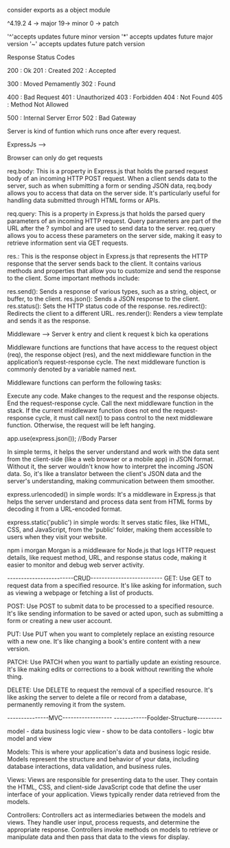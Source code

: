 consider exports as a object module

^4.19.2
4 -> major
19-> minor
0 -> patch

'^'accepts updates future minor version
'*' accepts updates future major version
'~' accepts updates future patch version




Response Status Codes

200 : Ok
201 : Created
202 : Accepted


300 : Moved Pemamently
302 : Found


400 : Bad Request
401 : Unauthorized
403 : Forbidden
404 : Not Found
405 : Method Not Allowed


500 : Internal Server Error
502 : Bad Gateway




Server is kind of funtion which runs once after every request.




ExpressJs --> 




Browser can only do get requests


req.body: This is a property in Express.js that holds the parsed request body of an incoming HTTP POST request. When a client sends data to the server, such as when submitting a form or sending JSON data, req.body allows you to access that data on the server side. It's particularly useful for handling data submitted through HTML forms or APIs.

req.query: This is a property in Express.js that holds the parsed query parameters of an incoming HTTP request. Query parameters are part of the URL after the ? symbol and are used to send data to the server. req.query allows you to access these parameters on the server side, making it easy to retrieve information sent via GET requests.

res.: This is the response object in Express.js that represents the HTTP response that the server sends back to the client. It contains various methods and properties that allow you to customize and send the response to the client. Some important methods include:

res.send(): Sends a response of various types, such as a string, object, or buffer, to the client.
res.json(): Sends a JSON response to the client.
res.status(): Sets the HTTP status code of the response.
res.redirect(): Redirects the client to a different URL.
res.render(): Renders a view template and sends it as the response.


Middleware  --> Server k entry and client k request k bich ka operations


Middleware functions are functions that have access to the request object (req), the response object (res), and the next middleware function in the application’s request-response cycle. The next middleware function is commonly denoted by a variable named next.

Middleware functions can perform the following tasks:

Execute any code.
Make changes to the request and the response objects.
End the request-response cycle.
Call the next middleware function in the stack.
If the current middleware function does not end the request-response cycle, it must call next() to pass control to the next middleware function. Otherwise, the request will be left hanging.




app.use(express.json());   //Body Parser 

 In simple terms, it helps the server understand and work with the data sent from the client-side (like a web browser or a mobile app) in JSON format. Without it, the server wouldn't know how to interpret the incoming JSON data. So, it's like a translator between the client's JSON data and the server's understanding, making communication between them smoother.



express.urlencoded() 
in simple words: It's a middleware in Express.js that helps the server understand and process data sent from HTML forms by decoding it from a URL-encoded format.





express.static('public') in simple words: It serves static files, like HTML, CSS, and JavaScript, from the 'public' folder, making them accessible to users when they visit your website.





npm i morgan
Morgan is a middleware for Node.js that logs HTTP request details, like request method, URL, and response status code, making it easier to monitor and debug web server activity.




------------------------CRUD--------------------------
GET: Use GET to request data from a specified resource. It's like asking for information, such as viewing a webpage or fetching a list of products.

POST: Use POST to submit data to be processed to a specified resource. It's like sending information to be saved or acted upon, such as submitting a form or creating a new user account.

PUT: Use PUT when you want to completely replace an existing resource with a new one. It's like changing a book's entire content with a new version.

PATCH: Use PATCH when you want to partially update an existing resource. It's like making edits or corrections to a book without rewriting the whole thing.

DELETE: Use DELETE to request the removal of a specified resource. It's like asking the server to delete a file or record from a database, permanently removing it from the system.






---------------MVC------------------
------------Foolder-Structure---------
 
model - data business logic
view - show to be data
contollers - logic btw model and view


Models: This is where your application's data and business logic reside. Models represent the structure and behavior of your data, including database interactions, data validation, and business rules.

Views: Views are responsible for presenting data to the user. They contain the HTML, CSS, and client-side JavaScript code that define the user interface of your application. Views typically render data retrieved from the models.

Controllers: Controllers act as intermediaries between the models and views. They handle user input, process requests, and determine the appropriate response. Controllers invoke methods on models to retrieve or manipulate data and then pass that data to the views for display.